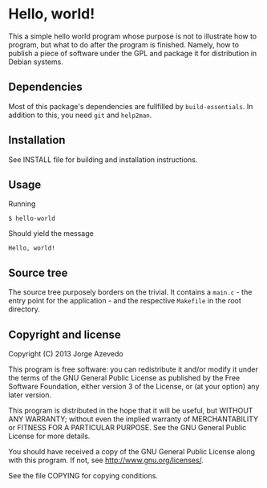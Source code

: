 # Hello, world!

This a simple hello world program whose purpose is not to illustrate how to
program, but what to do after the program is finished.  Namely, how to publish
a piece of software under the GPL and package it for distribution in Debian
systems.

## Dependencies

Most of this package's dependencies are fullfilled by `build-essentials`. In
addition to this, you need `git` and `help2man`.

## Installation

See INSTALL file for building and installation instructions.

## Usage

Running

    $ hello-world

Should yield the message

    Hello, world!

## Source tree

The source tree purposely borders on the trivial. It contains a `main.c` - the
entry point for the application -  and the respective `Makefile` in the root
directory.

## Copyright and license

Copyright (C) 2013 Jorge Azevedo

This program is free software: you can redistribute it and/or modify it under
the terms of the GNU General Public License as published by the Free Software
Foundation, either version 3 of the License, or (at your option) any later
version.

This program is distributed in the hope that it will be useful, but WITHOUT ANY
WARRANTY; without even the implied warranty of MERCHANTABILITY or FITNESS FOR A
PARTICULAR PURPOSE. See the GNU General Public License for more details.

You should have received a copy of the GNU General Public License along with
this program. If not, see http://www.gnu.org/licenses/.

See the file COPYING for copying conditions.
